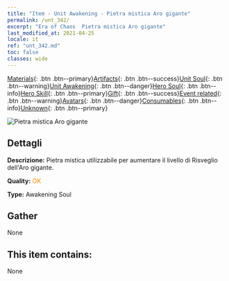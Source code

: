 ```yaml
---
title: "Item - Unit Awakening - Pietra mistica Aro gigante"
permalink: /unt_342/
excerpt: "Era of Chaos  Pietra mistica Aro gigante"
last_modified_at: 2021-04-25
locale: it
ref: "unt_342.md"
toc: false
classes: wide
---
```

 [Materials](/ItemsIT/){: .btn .btn--primary}[Artifacts](/ItemsIT/Artifacts/){: .btn .btn--success}[Unit Soul](/ItemsIT/UnitSoul/){: .btn .btn--warning}[Unit Awakening](/ItemsIT/UnitAwakening/){: .btn .btn--danger}[Hero Soul](/ItemsIT/HeroSoul/){: .btn .btn--info}[Hero Skill](/ItemsIT/HeroSkill/){: .btn .btn--primary}[Gift](/ItemsIT/Gift/){: .btn .btn--success}[Event related](/ItemsIT/Events/){: .btn .btn--warning}[Avatars](/ItemsIT/Avatars/){: .btn .btn--danger}[Consumables](/ItemsIT/Consumables/){: .btn .btn--info}[Unknown](/ItemsIT/Unknown/){: .btn .btn--primary}

 ![Pietra mistica Aro gigante](/images/u/tia_dufengcao.jpg)

## Dettagli
 **Descrizione:** Pietra mistica utilizzabile per aumentare il livello di Risveglio dell'Aro gigante.

 **Quality:** <span style="color: #FF8C00">OK</span>

 **Type:** Awakening Soul

## Gather

  None

## This item contains:

  None

